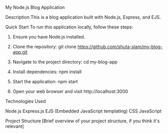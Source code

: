My Node.js Blog Application

Description
This is a blog application built with Node.js, Express, and EJS.

Quick Start
To run this application locally, follow these steps:

1. Ensure you have Node.js installed.

2. Clone the repository:
   git clone https://github.com/shuta-slam/my-blog-app.git

3. Navigate to the project directory:
   cd my-blog-app

4. Install dependencies:
   npm install

5. Start the application:
   npm start

6. Open your web browser and visit http://localhost:3000


Technologies Used

Node.js
Express.js
EJS (Embedded JavaScript templating)
CSS
JavaScript

Project Structure
[Brief overview of your project structure, if you think it's relevant]
